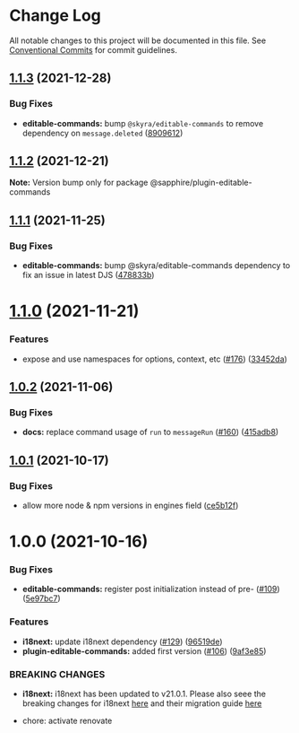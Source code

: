 # Change Log

All notable changes to this project will be documented in this file.
See [Conventional Commits](https://conventionalcommits.org) for commit guidelines.

## [1.1.3](https://github.com/sapphiredev/plugins/compare/@sapphire/plugin-editable-commands@1.1.2...@sapphire/plugin-editable-commands@1.1.3) (2021-12-28)

### Bug Fixes

-   **editable-commands:** bump `@skyra/editable-commands` to remove dependency on `message.deleted` ([8909612](https://github.com/sapphiredev/plugins/commit/890961274e040db29ff6caeb3da5c9caf7187c32))

## [1.1.2](https://github.com/sapphiredev/plugins/compare/@sapphire/plugin-editable-commands@1.1.1...@sapphire/plugin-editable-commands@1.1.2) (2021-12-21)

**Note:** Version bump only for package @sapphire/plugin-editable-commands

## [1.1.1](https://github.com/sapphiredev/plugins/compare/@sapphire/plugin-editable-commands@1.1.0...@sapphire/plugin-editable-commands@1.1.1) (2021-11-25)

### Bug Fixes

-   **editable-commands:** bump @skyra/editable-commands dependency to fix an issue in latest DJS ([478833b](https://github.com/sapphiredev/plugins/commit/478833b2d7d6f17a6e735e494618786c90b96926))

# [1.1.0](https://github.com/sapphiredev/plugins/compare/@sapphire/plugin-editable-commands@1.0.2...@sapphire/plugin-editable-commands@1.1.0) (2021-11-21)

### Features

-   expose and use namespaces for options, context, etc ([#176](https://github.com/sapphiredev/plugins/issues/176)) ([33452da](https://github.com/sapphiredev/plugins/commit/33452da808d91313a5d3bf680e11b5208ac67442))

## [1.0.2](https://github.com/sapphiredev/plugins/compare/@sapphire/plugin-editable-commands@1.0.1...@sapphire/plugin-editable-commands@1.0.2) (2021-11-06)

### Bug Fixes

-   **docs:** replace command usage of `run` to `messageRun` ([#160](https://github.com/sapphiredev/plugins/issues/160)) ([415adb8](https://github.com/sapphiredev/plugins/commit/415adb85b884da5d0f1f2ce07a9d46134f2bcb12))

## [1.0.1](https://github.com/sapphiredev/plugins/compare/@sapphire/plugin-editable-commands@1.0.0...@sapphire/plugin-editable-commands@1.0.1) (2021-10-17)

### Bug Fixes

-   allow more node & npm versions in engines field ([ce5b12f](https://github.com/sapphiredev/plugins/commit/ce5b12f8142297bceda49b85574a95a3cf9112ab))

# 1.0.0 (2021-10-16)

### Bug Fixes

-   **editable-commands:** register post initialization instead of pre- ([#109](https://github.com/sapphiredev/plugins/issues/109)) ([5e97bc7](https://github.com/sapphiredev/plugins/commit/5e97bc7ef6809edd5f7bb76018b0b4d209589a54))

### Features

-   **i18next:** update i18next dependency ([#129](https://github.com/sapphiredev/plugins/issues/129)) ([96519de](https://github.com/sapphiredev/plugins/commit/96519de5de253db390ed9a76ed073ffe1eabd187))
-   **plugin-editable-commands:** added first version ([#106](https://github.com/sapphiredev/plugins/issues/106)) ([9af3e85](https://github.com/sapphiredev/plugins/commit/9af3e85a8641f852eaf114679ceed1e71034d16c))

### BREAKING CHANGES

-   **i18next:** i18next has been updated to v21.0.1. Please also seee the breaking changes for i18next [here](https://github.com/i18next/i18next/blob/master/CHANGELOG.md#2100) and their migration guide [here](https://www.i18next.com/misc/migration-guide#v-20-x-x-to-v-21-0-0)

-   chore: activate renovate
